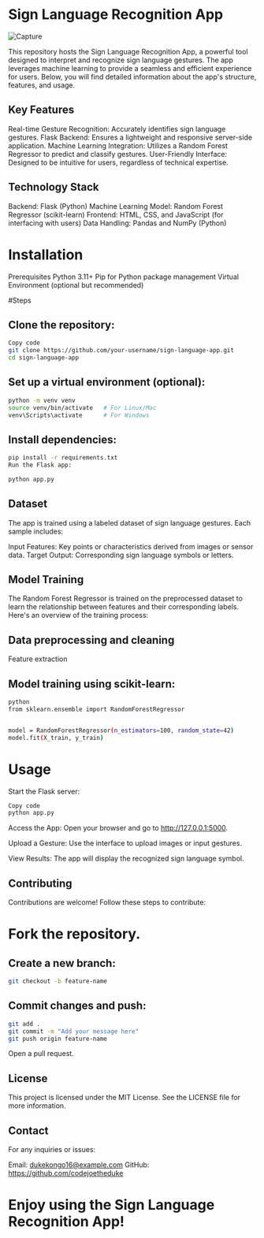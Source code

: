 # Sign Language Recognition App 

![Capture](https://github.com/user-attachments/assets/5dab1d3f-dab6-4436-af58-bcb4698be6ac)

This repository hosts the Sign Language Recognition App, a powerful tool designed to interpret and recognize sign language gestures. The app leverages machine learning to provide a seamless and efficient experience for users. Below, you will find detailed information about the app's structure, features, and usage.



## Key Features
Real-time Gesture Recognition: Accurately identifies sign language gestures.
Flask Backend: Ensures a lightweight and responsive server-side application.
Machine Learning Integration: Utilizes a Random Forest Regressor to predict and classify gestures.
User-Friendly Interface: Designed to be intuitive for users, regardless of technical expertise.

## Technology Stack
Backend: Flask (Python)
Machine Learning Model: Random Forest Regressor (scikit-learn)
Frontend: HTML, CSS, and JavaScript (for interfacing with users)
Data Handling: Pandas and NumPy (Python)

# Installation
Prerequisites
Python 3.11+
Pip for Python package management
Virtual Environment (optional but recommended)

#Steps
## Clone the repository:

```bash
Copy code
git clone https://github.com/your-username/sign-language-app.git
cd sign-language-app
```

## Set up a virtual environment (optional):

```bash
python -m venv venv
source venv/bin/activate   # For Linux/Mac
venv\Scripts\activate      # For Windows
```
## Install dependencies:
```bash
pip install -r requirements.txt
Run the Flask app:
```
```bash
python app.py
```
## Dataset
The app is trained using a labeled dataset of sign language gestures. Each sample includes:

Input Features: Key points or characteristics derived from images or sensor data.
Target Output: Corresponding sign language symbols or letters.

## Model Training
The Random Forest Regressor is trained on the preprocessed dataset to learn the relationship between features and their corresponding labels. Here's an overview of the training process:

## Data preprocessing and cleaning

Feature extraction

## Model training using scikit-learn:
```bash
python
from sklearn.ensemble import RandomForestRegressor


model = RandomForestRegressor(n_estimators=100, random_state=42)
model.fit(X_train, y_train)
```

# Usage

Start the Flask server:

```bash
Copy code
python app.py
```

Access the App: Open your browser and go to http://127.0.0.1:5000.

Upload a Gesture: Use the interface to upload images or input gestures.

View Results: The app will display the recognized sign language symbol.


## Contributing
Contributions are welcome! Follow these steps to contribute:

# Fork the repository.

## Create a new branch:
```bash
git checkout -b feature-name
```

## Commit changes and push:
```bash
git add .
git commit -m "Add your message here"
git push origin feature-name
```
Open a pull request.

## License
This project is licensed under the MIT License. See the LICENSE file for more information.

## Contact
For any inquiries or issues:

Email: dukekongo16@example.com
GitHub: https://github.com/codejoetheduke

# Enjoy using the Sign Language Recognition App!
